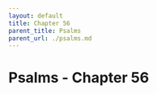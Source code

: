```yaml
---
layout: default
title: Chapter 56
parent_title: Psalms
parent_url: ./psalms.md
---
```


# Psalms - Chapter 56
